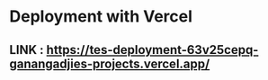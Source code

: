 # Deployment with Vercel

## LINK : <https://tes-deployment-63v25cepq-ganangadjies-projects.vercel.app/>
